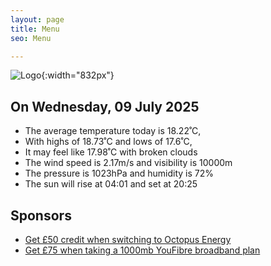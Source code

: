 ```yaml
---
layout: page
title: Menu
seo: Menu

---
```


![Logo](/images/logo.jpg){:width="832px"}

<!-- weather_marker starts -->
## On Wednesday, 09 July 2025

- The average temperature today is 18.22˚C,
- With highs of 18.73˚C and lows of 17.6˚C,
- It may feel like 17.98˚C with broken clouds
- The wind speed is 2.17m/s and visibility is 10000m
- The pressure is 1023hPa and humidity is 72%
- The sun will rise at 04:01 and set at 20:25

<!-- weather_marker ends -->

## Sponsors

- [Get £50 credit when switching to Octopus Energy](https://bit.ly/3oD1nnS)
- [Get £75 when taking a 1000mb YouFibre broadband plan](https://aklam.io/91zWhU?)

